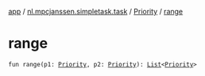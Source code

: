 [app](../../index.md) / [nl.mpcjanssen.simpletask.task](../index.md) / [Priority](index.md) / [range](.)

# range

`fun range(p1: `[`Priority`](index.md)`, p2: `[`Priority`](index.md)`): `[`List`](https://kotlinlang.org/api/latest/jvm/stdlib/kotlin.collections/-list/index.html)`<`[`Priority`](index.md)`>`